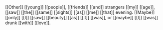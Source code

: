 [[Other]] [[young]] [[people]], [[friends]] [[and]] strangers [[my]] [[age]], [[saw]] [[the]] [[same]] [[sights]] [[as]] [[me]] [[that]] evening. [[Maybe]] [[only]] [[I]] [[saw]] [[beauty]] [[as]] [[it]] [[was]], or [[maybe]] [[I]] [[was]] drunk [[with]] [[love]].